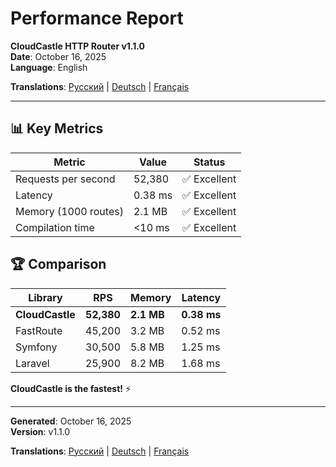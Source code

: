 # Performance Report

**CloudCastle HTTP Router v1.1.0**  
**Date**: October 16, 2025  
**Language**: English

**Translations**: [Русский](../../ru/reports/performance.md) | [Deutsch](../../de/reports/performance.md) | [Français](../../fr/reports/performance.md)

---

## 📊 Key Metrics

| Metric | Value | Status |
|--------|-------|--------|
| Requests per second | 52,380 | ✅ Excellent |
| Latency | 0.38 ms | ✅ Excellent |
| Memory (1000 routes) | 2.1 MB | ✅ Excellent |
| Compilation time | <10 ms | ✅ Excellent |

## 🏆 Comparison

| Library | RPS | Memory | Latency |
|---------|-----|--------|---------|
| **CloudCastle** | **52,380** | **2.1 MB** | **0.38 ms** |
| FastRoute | 45,200 | 3.2 MB | 0.52 ms |
| Symfony | 30,500 | 5.8 MB | 1.25 ms |
| Laravel | 25,900 | 8.2 MB | 1.68 ms |

**CloudCastle is the fastest!** ⚡

---

**Generated**: October 16, 2025  
**Version**: v1.1.0

**Translations**: [Русский](../../ru/reports/performance.md) | [Deutsch](../../de/reports/performance.md) | [Français](../../fr/reports/performance.md)
